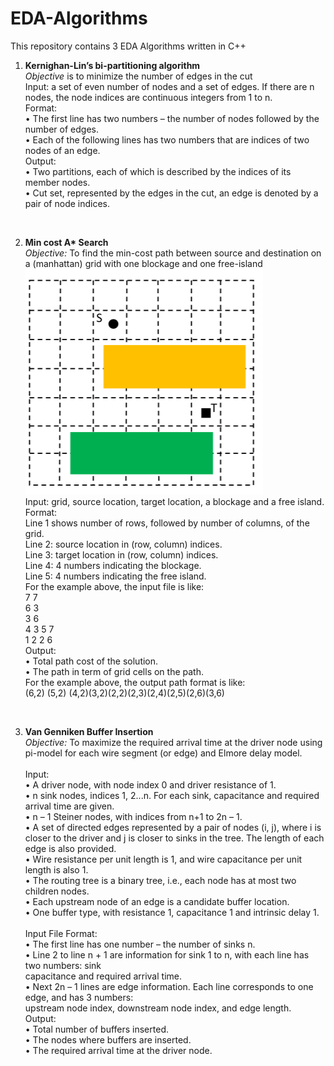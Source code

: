 # EDA-Algorithms<br>

This repository contains 3 EDA Algorithms written in C++ <br>

1) **Kernighan-Lin’s	bi-partitioning	algorithm**<br>	
*Objective*	is	to	minimize	the	number	of	edges	in	the	cut <br>
Input:	a	set	of	even	number	of	nodes	and	a	set	of	edges.	If	there	are	n	nodes,	the	node indices	are	continuous	integers	from	1	to	n.	 <br>
Format:	<br>
• The	first	line	has	two	numbers	–	the	number	of	nodes	followed	by	the	number	of	edges.	<br>
• Each	of	the	following	lines	has	two	numbers	that	are	indices	of	two	nodes	of	an	edge.	<br>
Output:		<br>
• Two	partitions,	each	of	which	is	described	by	the	indices	of	its	member	nodes.	<br>
• Cut	set,	represented	by	the	edges	in	the	cut,	an	edge	is	denoted	by	a	pair	of	node indices.	<br>
<br>

2) **Min cost A\* Search** <br>
*Objective:* To find the min-cost path between source and destination on a (manhattan)	grid	with	one	blockage	and	one	free-island<br>
![alt text](https://github.com/satishpasumarthi/EDA-Algorithms/blob/master/Grid.png  "Grid Example")<br>
Input:	grid,	source	location,	target	location,	a	blockage	and	a	free	island.	<br>
Format:		<br>
Line	1	shows	number	of	rows,	followed	by	number	of	columns,	of	the	grid.	<br>
Line	2:	source	location	in	(row,	column)	indices.	<br>
Line	3:	target	location	in	(row,	column)	indices.	<br>
Line	4:	4	numbers	indicating	the	blockage.	<br>
Line	5:	4	numbers	indicating	the	free	island.	<br>
For	the	example	above,	the	input	file	is	like:	<br>
7				7	<br>
6				3	<br>
3				6	<br>
4				3				5			7	<br>
1				2				2			6	<br>
Output:		<br>
• Total	path	cost	of	the	solution.	<br>
• The	path	in	term	of	grid	cells	on	the	path.	<br>
For	the	example	above,	the	output	path	format	is	like:	<br>
(6,2)	(5,2)	(4,2)(3,2)(2,2)(2,3)(2,4)(2,5)(2,6)(3,6)	<br>
<br>

3) **Van Genniken Buffer Insertion** <br>
*Objective:* To	maximize	the	required	arrival	time	at	the	driver	node using	pi-model	for	each	wire	segment	(or	edge)	and	Elmore	delay	model.<br>	
Input:		<br>
• A	driver	node,	with	node	index	0	and	driver	resistance	of	1.	<br>
• n	sink	nodes,	indices	1,	2...n.	For	each	sink,	capacitance	and	required	arrival	time	are	given.	<br>
• n	–	1	Steiner	nodes,	with	indices	from	n+1	to	2n	–	1.	<br>
• A	set	of	directed	edges	represented	by	a	pair	of	nodes		(i,	j),	where	i	is	closer	to	the	driver	and	
j	is	closer	to	sinks	in	the	tree.	The	length	of	each	edge	is	also	provided.	<br>
• Wire	resistance	per	unit	length	is	1,	and	wire	capacitance	per	unit	length	is	also	1.	<br>
• The	routing	tree	is	a	binary	tree,	i.e.,	each	node	has	at	most	two	children	nodes.	<br>
• Each	upstream	node	of	an	edge	is	a	candidate	buffer	location.		<br>
• One	buffer	type,	with	resistance	1,	capacitance	1	and	intrinsic	delay	1.<br>		
Input	File	Format:		<br>
• The	first	line	has	one	number	–	the	number	of	sinks	n.	<br>
• Line	 2	 to	 line	 n	 +	 1	 are	 information	 for	 sink	 1	 to	 n,	 with	 each	 line	 has	 two	 numbers:	 sink	
capacitance	and	required	arrival	time.	<br>
• Next	2n	–	1	lines	are	edge	information.	Each	line	corresponds	to	one	edge,	and	has	3	numbers:	<br>
upstream	node	index,	downstream	node	index,	and	edge	length.									<br>
Output:		<br>
• Total	number	of	buffers	inserted.	<br>
• The	nodes	where	buffers	are	inserted.	<br>
• The	required	arrival	time	at	the	driver	node.	<br>
